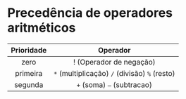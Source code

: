 # Precedência de operadores aritméticos


| Prioridade	| Operador |
|:-:|:-:|
| zero	| ! (Operador de negação) |
| primeira	| ``` * ``` (multiplicação) ``` / ``` (divisão) ``` % ```  (resto)|
| segunda	| ``` + ``` (soma) ``` – ``` (subtracao) |


